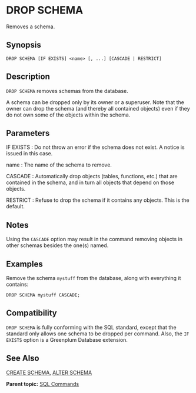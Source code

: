 # DROP SCHEMA 

Removes a schema.

## Synopsis 

``` {#sql_command_synopsis}
DROP SCHEMA [IF EXISTS] <name> [, ...] [CASCADE | RESTRICT]
```

## Description 

`DROP SCHEMA` removes schemas from the database.

A schema can be dropped only by its owner or a superuser. Note that the owner can drop the schema \(and thereby all contained objects\) even if they do not own some of the objects within the schema.

## Parameters 

IF EXISTS
:   Do not throw an error if the schema does not exist. A notice is issued in this case.

name
:   The name of the schema to remove.

CASCADE
:   Automatically drop objects \(tables, functions, etc.\) that are contained in the schema, and in turn all objects that depend on those objects.

RESTRICT
:   Refuse to drop the schema if it contains any objects. This is the default.

## Notes

Using the `CASCADE` option may result in the command removing objects in other schemas besides the one\(s\) named.

## Examples 

Remove the schema `mystuff` from the database, along with everything it contains:

```
DROP SCHEMA mystuff CASCADE;
```

## Compatibility 

`DROP SCHEMA` is fully conforming with the SQL standard, except that the standard only allows one schema to be dropped per command. Also, the `IF EXISTS` option is a Greenplum Database extension.

## See Also 

[CREATE SCHEMA](CREATE_SCHEMA.html), [ALTER SCHEMA](ALTER_SCHEMA.html)

**Parent topic:** [SQL Commands](../sql_commands/sql_ref.html)

